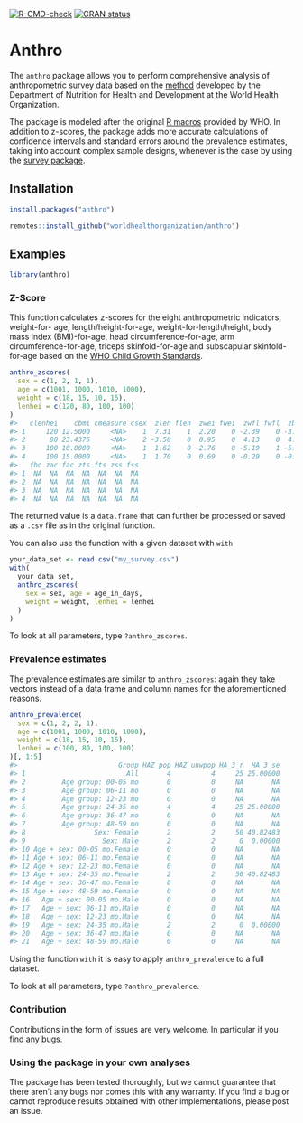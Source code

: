 
<!-- badges: start -->

[![R-CMD-check](https://github.com/worldhealthorganization/anthro/workflows/R-CMD-check/badge.svg)](https://github.com/worldhealthorganization/anthro/actions)
[![CRAN
status](https://www.r-pkg.org/badges/version/anthro)](https://cran.r-project.org/package=anthro)
<!-- badges: end -->

# Anthro

The `anthro` package allows you to perform comprehensive analysis of
anthropometric survey data based on the
[method](https://www.who.int/toolkits/child-growth-standards/standards)
developed by the Department of Nutrition for Health and Development at
the World Health Organization.

The package is modeled after the original [R
macros](https://www.who.int/toolkits/child-growth-standards/software)
provided by WHO. In addition to z-scores, the package adds more accurate
calculations of confidence intervals and standard errors around the
prevalence estimates, taking into account complex sample designs,
whenever is the case by using the [survey
package](https://cran.r-project.org/package=survey).

## Installation

``` r
install.packages("anthro")
```

``` r
remotes::install_github("worldhealthorganization/anthro")
```

## Examples

``` r
library(anthro)
```

### Z-Score

This function calculates z-scores for the eight anthropometric
indicators, weight-for- age, length/height-for-age,
weight-for-length/height, body mass index (BMI)-for-age, head
circumference-for-age, arm circumference-for-age, triceps
skinfold-for-age and subscapular skinfold-for-age based on the [WHO
Child Growth
Standards](https://www.who.int/tools/child-growth-standards).

``` r
anthro_zscores(
  sex = c(1, 2, 1, 1),
  age = c(1001, 1000, 1010, 1000),
  weight = c(18, 15, 10, 15),
  lenhei = c(120, 80, 100, 100)
)
#>   clenhei    cbmi cmeasure csex  zlen flen  zwei fwei  zwfl fwfl  zbmi fbmi zhc
#> 1     120 12.5000     <NA>    1  7.31    1  2.20    0 -2.39    0 -3.01    0  NA
#> 2      80 23.4375     <NA>    2 -3.50    0  0.95    0  4.13    0  4.66    0  NA
#> 3     100 10.0000     <NA>    1  1.62    0 -2.76    0 -5.19    1 -5.61    1  NA
#> 4     100 15.0000     <NA>    1  1.70    0  0.69    0 -0.29    0 -0.58    0  NA
#>   fhc zac fac zts fts zss fss
#> 1  NA  NA  NA  NA  NA  NA  NA
#> 2  NA  NA  NA  NA  NA  NA  NA
#> 3  NA  NA  NA  NA  NA  NA  NA
#> 4  NA  NA  NA  NA  NA  NA  NA
```

The returned value is a `data.frame` that can further be processed or
saved as a `.csv` file as in the original function.

You can also use the function with a given dataset with `with`

``` r
your_data_set <- read.csv("my_survey.csv")
with(
  your_data_set,
  anthro_zscores(
    sex = sex, age = age_in_days,
    weight = weight, lenhei = lenhei
  )
)
```

To look at all parameters, type `?anthro_zscores`.

### Prevalence estimates

The prevalence estimates are similar to `anthro_zscores`: again they
take vectors instead of a data frame and column names for the
aforementioned reasons.

``` r
anthro_prevalence(
  sex = c(1, 2, 2, 1),
  age = c(1001, 1000, 1010, 1000),
  weight = c(18, 15, 10, 15),
  lenhei = c(100, 80, 100, 100)
)[, 1:5]
#>                         Group HAZ_pop HAZ_unwpop HA_3_r  HA_3_se
#> 1                         All       4          4     25 25.00000
#> 2         Age group: 00-05 mo       0          0     NA       NA
#> 3         Age group: 06-11 mo       0          0     NA       NA
#> 4         Age group: 12-23 mo       0          0     NA       NA
#> 5         Age group: 24-35 mo       4          4     25 25.00000
#> 6         Age group: 36-47 mo       0          0     NA       NA
#> 7         Age group: 48-59 mo       0          0     NA       NA
#> 8                 Sex: Female       2          2     50 40.82483
#> 9                   Sex: Male       2          2      0  0.00000
#> 10 Age + sex: 00-05 mo.Female       0          0     NA       NA
#> 11 Age + sex: 06-11 mo.Female       0          0     NA       NA
#> 12 Age + sex: 12-23 mo.Female       0          0     NA       NA
#> 13 Age + sex: 24-35 mo.Female       2          2     50 40.82483
#> 14 Age + sex: 36-47 mo.Female       0          0     NA       NA
#> 15 Age + sex: 48-59 mo.Female       0          0     NA       NA
#> 16   Age + sex: 00-05 mo.Male       0          0     NA       NA
#> 17   Age + sex: 06-11 mo.Male       0          0     NA       NA
#> 18   Age + sex: 12-23 mo.Male       0          0     NA       NA
#> 19   Age + sex: 24-35 mo.Male       2          2      0  0.00000
#> 20   Age + sex: 36-47 mo.Male       0          0     NA       NA
#> 21   Age + sex: 48-59 mo.Male       0          0     NA       NA
```

Using the function `with` it is easy to apply `anthro_prevalence` to a
full dataset.

To look at all parameters, type `?anthro_prevalence`.

### Contribution

Contributions in the form of issues are very welcome. In particular if
you find any bugs.

### Using the package in your own analyses

The package has been tested thoroughly, but we cannot guarantee that
there aren’t any bugs nor comes this with any warranty. If you find a
bug or cannot reproduce results obtained with other implementations,
please post an issue.
